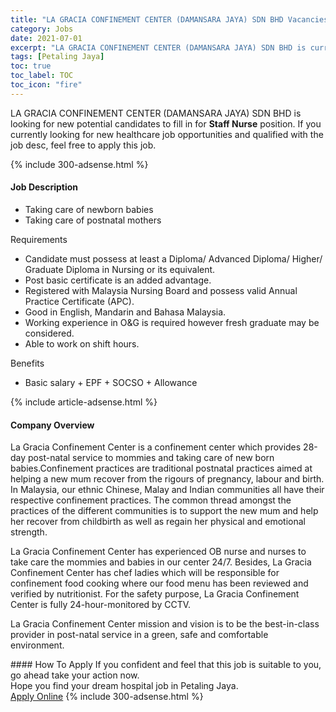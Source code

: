 ```yaml
---
title: "LA GRACIA CONFINEMENT CENTER (DAMANSARA JAYA) SDN BHD Vacancies Staff Nurse" 
category: Jobs 
date: 2021-07-01 
excerpt: "LA GRACIA CONFINEMENT CENTER (DAMANSARA JAYA) SDN BHD is currently looking for suitable person to fill in the Staff Nurse which positioned at Petaling Jaya" 
tags: [Petaling Jaya] 
toc: true 
toc_label: TOC 
toc_icon: "fire" 
--- 
```


<p>LA GRACIA CONFINEMENT CENTER (DAMANSARA JAYA) SDN BHD is looking for new potential candidates to fill in for <b>Staff Nurse</b> position. If you currently looking for new healthcare job opportunities and qualified with the job desc, feel free to apply this job.
</p>{% include 300-adsense.html %} 
<div><div><h4>Job Description</h4></div><div><div><span><div><ul><li>Taking care of newborn babies</li><li>Taking care of postnatal mothers</li></ul><p>Requirements</p><ul><li>Candidate must possess at least a Diploma/ Advanced Diploma/ Higher/ Graduate Diploma in Nursing or its equivalent.</li><li>Post basic certificate is an added advantage.</li><li>Registered with Malaysia Nursing Board and possess valid Annual Practice Certificate (APC).</li><li>Good in English, Mandarin and Bahasa Malaysia.</li><li>Working experience in O&amp;G is required however fresh graduate may be considered.</li><li>Able to work on shift hours.</li></ul><p>Benefits</p><ul><li>Basic salary + EPF + SOCSO + Allowance</li></ul></div></span></div></div></div> 
{% include article-adsense.html %} 
<div><div><h4>Company Overview</h4></div><div><div><span><div><p>La Gracia Confinement Center is a confinement center which provides 28-day post-natal service to mommies and taking care of new born babies.Confinement practices are traditional postnatal practices aimed at helping a new mum recover from the rigours of pregnancy, labour and birth. In Malaysia, our ethnic Chinese, Malay and Indian communities all have their respective confinement practices. The common thread amongst the practices of the different communities is to support the new mum and help her recover from childbirth as well as regain her physical and emotional strength.</p><p>La Gracia Confinement Center has experienced OB nurse and nurses to take care the mommies and babies in our center 24/7. Besides, La Gracia Confinement Center has chef ladies which will be responsible for confinement food cooking where our food menu has been reviewed and verified by nutritionist. For the safety purpose, La Gracia Confinement Center is fully 24-hour-monitored by CCTV.</p><p>La Gracia Confinement Center mission and vision is to be the best-in-class provider in post-natal service in a green, safe and comfortable environment.&#160;</p></div></span></div></div></div> 
#### How To Apply 
If you confident and feel that this job is suitable to you, go ahead take your action now. <br/> 
Hope you find your dream hospital job in Petaling Jaya. <br/> 
<a href="https://www.jobstreet.com.my/en/job/staff-nurse-4581717?jobId=jobstreet-my-job-4581717" class="btn btn--warning" target="_blank" rel="nofollow noopenner">Apply Online</a> 
{% include 300-adsense.html %} 
